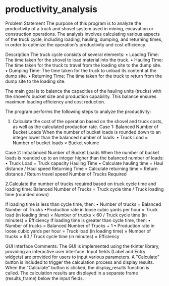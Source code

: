 # productivity_analysis
Problem Statement
The purpose of this program is to analyze the productivity of a truck and shovel system used in mining, excavation or construction operations. The analysis involves calculating various aspects of the truck cycle, including loading, hauling, dumping, and returning times, in order to optimize the operation's productivity and cost efficiency.


Description
The truck cycle consists of several elements:
  •	Loading Time: The time taken for the shovel to load material into the truck.
  •	Hauling Time: The time taken for the truck to travel from the loading site to the dump site.
  •	Dumping Time: The time taken for the truck to unload its content at the dump site.
  •	Returning Time: The time taken for the truck to return from the dump site to the loading site.

The main goal is to balance the capacities of the hauling units (trucks) with the shovel's bucket size and production capability. This balance ensures maximum loading efficiency and cost reduction.

The program performs the following steps to analyze the productivity: 
1. Calculate the cost of the operation based on the shovel and truck costs, as well as the calculated production rate.
  Case 1: Balanced Number of Bucket Loads
  When the number of bucket loads is rounded down to an integer lower than the balanced number of loads:
    •	Truck Load = Number of bucket loads × Bucket volume

   
  Case 2: Imbalanced Number of Bucket Loads
  When the number of bucket loads is rounded up to an integer higher than the balanced number of loads:
    •	Truck Load = Truck capacity
  Hauling Time
    •	Calculate hauling time = Haul distance / Haul speed
  Returning Time
    •	Calculate returning time = Return distance / Return travel speed
  Number of Trucks Required


  
2.Calculate the number of trucks required based on truck cycle time and loading time:
  Balanced Number of Trucks = Truck cycle time / Truck loading time (rounded down)

  If loading time is less than cycle time, then:
    •	Number of trucks = Balanced Number of Trucks
    •Production rate in loose cubic yards per hour = Truck load (in loading time) × Number of trucks × 60 / Truck cycle time (in minutes) × Efficiency
  If loading time is greater than cycle time, then:
    •	Number of trucks = Balanced Number of Trucks + 1
    •	Production rate in loose cubic yards per hour = Truck load (in loading time) × Number of trucks × 60 / Truck cycle time (in minutes) × Efficiency

    
GUI Interface Comments:
The GUI is implemented using the tkinter library, providing an interactive user interface. Input fields (Label and Entry widgets) are provided for users to input various parameters. A "Calculate" button is included to trigger the calculation process and display results. When the "Calculate" button is clicked, the display_results function is called. The calculation results are displayed in a separate frame (results_frame) below the input fields.





